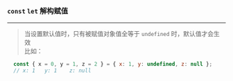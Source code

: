 ### `const` `let` 解构赋值
***

> 当设置默认值时，只有被赋值对象值全等于 `undefined` 时，默认值才会生效  
> 比如：

```javascript  
  const { x = 0, y = 1, z = 2 } = { x: 1, y: undefined, z: null };
  // x: 1   y: 1    z: null  
```
